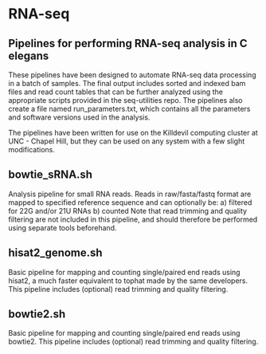 # RNA-seq

## Pipelines for performing RNA-seq analysis in C elegans

These pipelines have been designed to automate RNA-seq data processing in a batch of samples. The final output includes sorted and indexed bam files and read count tables that can be further analyzed using the appropriate scripts provided in the seq-utilities repo. The pipelines also create a file named run_parameters.txt, which contains all the parameters and software versions used in the analysis.

The pipelines have been written for use on the Killdevil computing cluster at UNC - Chapel Hill, but they can be used on any system with a few slight modifications.

## bowtie_sRNA.sh

Analysis pipeline for small RNA reads. Reads in raw/fasta/fastq format are mapped to specified reference sequence and can optionally be: 
	a) filtered for 22G and/or 21U RNAs
	b) counted
Note that read trimming and quality filtering are not included in this pipeline, and should therefore be performed using separate tools beforehand.

## hisat2_genome.sh

Basic pipeline for mapping and counting single/paired end reads using hisat2, a much faster equivalent to tophat made by the same developers. This pipeline includes (optional) read trimming and quality filtering.

## bowtie2.sh

Basic pipeline for mapping and counting single/paired end reads using bowtie2. This pipeline includes (optional) read trimming and quality filtering.